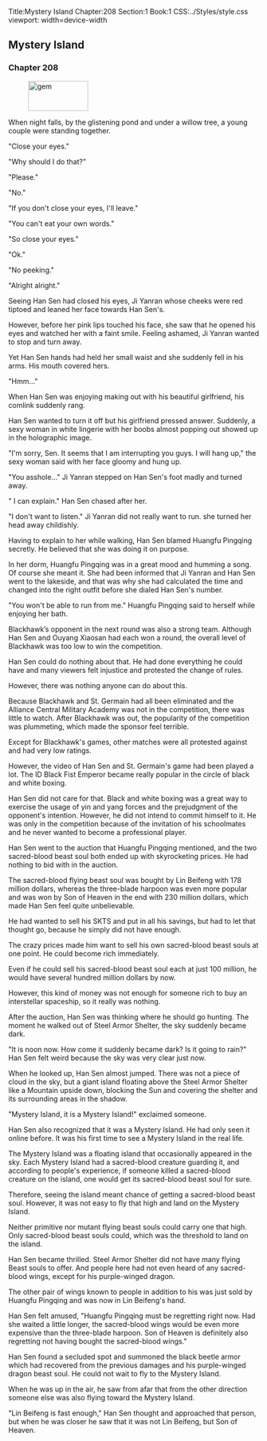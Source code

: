 Title:Mystery Island 
Chapter:208 
Section:1 
Book:1 
CSS:../Styles/style.css 
viewport: width=device-width
  
## Mystery Island
### Chapter 208
  
<figure>
	<img src="../Images/gem.gif" alt="gem" id="gem" width="120" height="60" />
</figure>
  

  
When night falls, by the glistening pond and under a willow tree, a young couple were standing together.

"Close your eyes."

"Why should I do that?"

"Please."

"No."

"If you don't close your eyes, I'll leave."

"You can't eat your own words."

"So close your eyes."

"Ok."

"No peeking."

"Alright alright."

Seeing Han Sen had closed his eyes, Ji Yanran whose cheeks were red tiptoed and leaned her face towards Han Sen's.

However, before her pink lips touched his face, she saw that he opened his eyes and watched her with a faint smile. Feeling ashamed, Ji Yanran wanted to stop and turn away.

Yet Han Sen hands had held her small waist and she suddenly fell in his arms. His mouth covered hers.

"Hmm..."

When Han Sen was enjoying making out with his beautiful girlfriend, his comlink suddenly rang.

Han Sen wanted to turn it off but his girlfriend pressed answer. Suddenly, a sexy woman in white lingerie with her boobs almost popping out showed up in the holographic image.

"I'm sorry, Sen. It seems that I am interrupting you guys. I will hang up," the sexy woman said with her face gloomy and hung up.

"You asshole..." Ji Yanran stepped on Han Sen's foot madly and turned away.

" I can explain." Han Sen chased after her.

"I don't want to listen." Ji Yanran did not really want to run. she turned her head away childishly.

Having to explain to her while walking, Han Sen blamed Huangfu Pingqing secretly. He believed that she was doing it on purpose.

In her dorm, Huangfu Pingqing was in a great mood and humming a song. Of course she meant it. She had been informed that Ji Yanran and Han Sen went to the lakeside, and that was why she had calculated the time and changed into the right outfit before she dialed Han Sen's number.

"You won't be able to run from me." Huangfu Pingqing said to herself while enjoying her bath.

Blackhawk’s opponent in the next round was also a strong team. Although Han Sen and Ouyang Xiaosan had each won a round, the overall level of Blackhawk was too low to win the competition.

Han Sen could do nothing about that. He had done everything he could have and many viewers felt injustice and protested the change of rules.

However, there was nothing anyone can do about this.

Because Blackhawk and St. Germain had all been eliminated and the Alliance Central Military Academy was not in the competition, there was little to watch. After Blackhawk was out, the popularity of the competition was plummeting, which made the sponsor feel terrible.

Except for Blackhawk's games, other matches were all protested against and had very low ratings.

However, the video of Han Sen and St. Germain's game had been played a lot. The ID Black Fist Emperor became really popular in the circle of black and white boxing.

Han Sen did not care for that. Black and white boxing was a great way to exercise the usage of yin and yang forces and the prejudgment of the opponent's intention. However, he did not intend to commit himself to it. He was only in the competition because of the invitation of his schoolmates and he never wanted to become a professional player.

Han Sen went to the auction that Huangfu Pingqing mentioned, and the two sacred-blood beast soul both ended up with skyrocketing prices. He had nothing to bid with in the auction.

The sacred-blood flying beast soul was bought by Lin Beifeng with 178 million dollars, whereas the three-blade harpoon was even more popular and was won by Son of Heaven in the end with 230 million dollars, which made Han Sen feel quite unbelievable.

He had wanted to sell his SKTS and put in all his savings, but had to let that thought go, because he simply did not have enough.

The crazy prices made him want to sell his own sacred-blood beast souls at one point. He could become rich immediately.

Even if he could sell his sacred-blood beast soul each at just 100 million, he would have several hundred million dollars by now.

However, this kind of money was not enough for someone rich to buy an interstellar spaceship, so it really was nothing.

After the auction, Han Sen was thinking where he should go hunting. The moment he walked out of Steel Armor Shelter, the sky suddenly became dark.

"It is noon now. How come it suddenly became dark? Is it going to rain?" Han Sen felt weird because the sky was very clear just now.

When he looked up, Han Sen almost jumped. There was not a piece of cloud in the sky, but a giant island floating above the Steel Armor Shelter like a Mountain upside down, blocking the Sun and covering the shelter and its surrounding areas in the shadow.

"Mystery Island, it is a Mystery Island!" exclaimed someone.

Han Sen also recognized that it was a Mystery Island. He had only seen it online before. It was his first time to see a Mystery Island in the real life.

The Mystery Island was a floating island that occasionally appeared in the sky. Each Mystery Island had a sacred-blood creature guarding it, and according to people's experience, if someone killed a sacred-blood creature on the island, one would get its sacred-blood beast soul for sure.

Therefore, seeing the island meant chance of getting a sacred-blood beast soul. However, it was not easy to fly that high and land on the Mystery Island.

Neither primitive nor mutant flying beast souls could carry one that high. Only sacred-blood beast souls could, which was the threshold to land on the island.

Han Sen became thrilled. Steel Armor Shelter did not have many flying Beast souls to offer. And people here had not even heard of any sacred-blood wings, except for his purple-winged dragon.

The other pair of wings known to people in addition to his was just sold by Huangfu Pingqing and was now in Lin Beifeng's hand.

Han Sen felt amused, "Huangfu Pingqing must be regretting right now. Had she waited a little longer, the sacred-blood wings would be even more expensive than the three-blade harpoon. Son of Heaven is definitely also regretting not having bought the sacred-blood wings."

Han Sen found a secluded spot and summoned the black beetle armor which had recovered from the previous damages and his purple-winged dragon beast soul. He could not wait to fly to the Mystery Island.

When he was up in the air, he saw from afar that from the other direction someone else was also flying toward the Mystery Island.

"Lin Beifeng is fast enough," Han Sen thought and approached that person, but when he was closer he saw that it was not Lin Beifeng, but Son of Heaven.